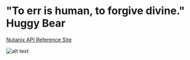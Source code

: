 # "To err is human, to forgive divine." Huggy Bear

[Nutanix API Reference Site](http://developer.nutanix.com/)
 
![alt text][logo]

[logo]: http://pendolante.files.wordpress.com/2012/09/antonio-fargas.jpg
